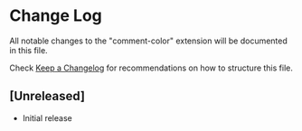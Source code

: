 # Change Log

All notable changes to the "comment-color" extension will be documented in this file.

Check [Keep a Changelog](http://keepachangelog.com/) for recommendations on how to structure this file.

## [Unreleased]

- Initial release